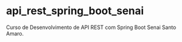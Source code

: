 # api_rest_spring_boot_senai
Curso de Desenvolvimento de API REST com Spring Boot Senai Santo Amaro.
